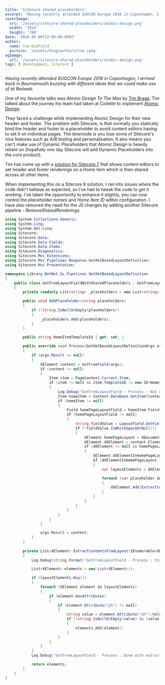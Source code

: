 ```yaml
---
title: 'Sitecore shared placeholders'
excerpt: 'Having recently attended SUGCON Europe 2016 in Copenhagen, I arrived back in Bournemouth buzzing with different ideas that we could make use of at Redweb.'
coverImage: 
  src: '/assets/sitecore-shared-placeholders/atomic-design.png'
  width: '1024'
  height: '768'
date: '2016-06-09T12:00:00.000Z'
author:
  name: Tom Dudfield
  picture: '/assets/blog/authors/tim.jpeg'
ogImage:
  url: '/assets/sitecore-shared-placeholders/atomic-design.png'
tags: [ development, Sitecore ]
---
```


*Having recently attended SUGCON Europe 2016 in Copenhagen, I arrived back in Bournemouth buzzing with different ideas that we could make use of at Redweb.*

One of my favourite talks was *Atomic Design To The Max* by [Tim Braga](https://twitter.com/tbraga01). Tim talked about the journey his team had taken at Collette to implement [Atomic Design](https://allthingssitecore.com/2016/04/25/atomic-design-collette-style/).

They faced a challenge while implementing Atomic Design for their new header and footer. The problem with Sitecore, is that normally you statically bind the header and footer to a placeholder to avoid content editors having to set it on individual pages. The downside is you lose some of Sitecore's nice features such as A/B testing and personalisation. It also means you can't make use of Dynamic Placeholders that Atomic Design is heavily reliant on (hopefully one day Sitecore will add Dynamic Placeholders into the core product).

Tim has come up with a [solution for Sitecore 7](https://allthingssitecore.com/2016/04/25/atomic-design-engineering-challenge/) that allows content editors to set header and footer renderings on a Home item which is then shared across all other items.

When implementing this on a Sitecore 8 solution, I ran into issues where the code didn't behave as expected, so I've had to tweak the code to get it working. I've taken the opportunity to enhance it slightly, you can now control the *placeholder names* and *Home Item ID* within configuration. I have also removed the need for the *JS* changes by adding another Sitecore pipeline - *RemoveSharedRenderings*.

```csharp
using System.Collections.Generic;
using System.Linq;
using System.Xml.Linq;
using Sitecore;
using Sitecore.Data;
using Sitecore.Data.Fields;
using Sitecore.Data.Items;
using Sitecore.Diagnostics;
using Sitecore.Mvc.Extensions;
using Sitecore.Mvc.Pipelines.Response.GetXmlBasedLayoutDefinition;
using Sitecore.Mvc.Presentation;

namespace Library.DotNet.Sc.Pipelines.GetXmlBasedLayoutDefinition
{
    public class GetFromLayoutFieldWithSharedPlaceholders : GetFromLayoutField
    {
        private readonly List<string> _placeholders = new List<string>();

        public void AddPlaceholder(string placeholders)
        {
            if (!string.IsNullOrEmpty(placeholders))
            {
                _placeholders.Add(placeholders);
            }
        }

        public string HomeItemTemplateId { get; set; }

        public override void Process(GetXmlBasedLayoutDefinitionArgs args)
        {
            if (args.Result == null)
            {
                XElement content = GetFromField(args);
                if (content != null)
                {
                    Item item = PageContext.Current.Item;
                    if (item != null && item.TemplateID != new ID(HomeItemTemplateId))
                    {
                        Log.Debug("GetFromLayoutField - Process : Not on homepage");
                        Item homeItem = Context.Database.GetItem(Context.Site.StartPath);
                        if (homeItem != null)
                        {
                            Field homePageLayoutField = homeItem.Fields[FieldIDs.LayoutField];
                            if (homePageLayoutField != null)
                            {
                                string fieldValue = LayoutField.GetFieldValue(homePageLayoutField);
                                if (!fieldValue.IsWhiteSpaceOrNull())
                                {
                                    XElement homePageLayout = XDocument.Parse(fieldValue).Root;
                                    XElement dXElement = content.Element("d");
                                    if (dXElement != null && homePageLayout != null)
                                    {
                                        XElement dXElementInHomePageLayout = homePageLayout.Element("d");
                                        if (dXElementInHomePageLayout != null)
                                        {
                                            var layoutElements = dXElementInHomePageLayout.Elements().ToList();

                                            foreach (var placeholder in _placeholders)
                                            {
                                                dXElement.Add(ExtractContentsFromLayout(layoutElements, placeholder));
                                            }
                                        }
                                    }
                                }
                            }
                        }
                    }
                }

                args.Result = content;
            }
        }
        
        private List<XElement> ExtractContentsFromLayout(IEnumerable<XElement> layoutElements, string placeholder)
        {
            Log.Debug(string.Format("GetFromLayoutField - Process : Starting to extract for placeholder {0}:", placeholder));

            List<XElement> elements = new List<XElement>();

            if (layoutElements.Any())
            {
                foreach (XElement element in layoutElements)
                {
                    if (element.HasAttributes)
                    {
                        if (element.Attribute("ph") != null)
                        {
                            string value = element.Attribute("ph").Value.ToLowerInvariant();
                            if (!string.IsNullOrEmpty(value) && (value.StartsWith("/" + placeholder.ToLowerInvariant()) || value.Equals(placeholder.ToLowerInvariant())))
                            {
                                elements.Add(element);
                            }
                        }
                    }
                }
            }
            Log.Debug("GetFromLayoutField - Process : Done with extract");

            return elements;
        }
    }
}
```